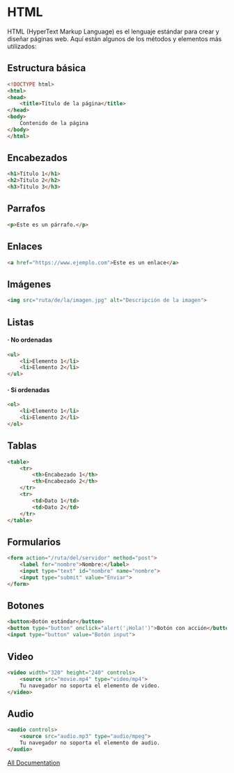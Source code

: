 # HTML

HTML (HyperText Markup Language) es el lenguaje estándar para crear y diseñar páginas web. Aquí están algunos de los métodos y elementos más utilizados:

## Estructura básica

```html
<!DOCTYPE html>
<html>
<head>
    <title>Título de la página</title>
</head>
<body>
    Contenido de la página
</body>
</html>
```
## Encabezados

```html
<h1>Título 1</h1>
<h2>Título 2</h2>
<h3>Título 3</h3>
```

## Parrafos

```html
<p>Este es un párrafo.</p>
```

## Enlaces

```html
<a href="https://www.ejemplo.com">Este es un enlace</a>
```

## Imágenes

```html
<img src="ruta/de/la/imagen.jpg" alt="Descripción de la imagen">
```

## Listas

#### · No ordenadas

```html
<ul>
    <li>Elemento 1</li>
    <li>Elemento 2</li>
</ul>
```

#### · Si ordenadas

```html
<ol>
    <li>Elemento 1</li>
    <li>Elemento 2</li>
</ol>
```

## Tablas

```html
<table>
    <tr>
        <th>Encabezado 1</th>
        <th>Encabezado 2</th>
    </tr>
    <tr>
        <td>Dato 1</td>
        <td>Dato 2</td>
    </tr>
</table>
```

## Formularios

```html
<form action="/ruta/del/servidor" method="post">
    <label for="nombre">Nombre:</label>
    <input type="text" id="nombre" name="nombre">
    <input type="submit" value="Enviar">
</form>
```

## Botones

```html
<button>Botón estándar</button>
<button type="button" onclick="alert('¡Hola!')">Botón con acción</button>
<input type="button" value="Botón input">
```

## Video

```html
<video width="320" height="240" controls>
    <source src="movie.mp4" type="video/mp4">
    Tu navegador no soporta el elemento de video.
</video>
```

## Audio

```html
<audio controls>
    <source src="audio.mp3" type="audio/mpeg">
    Tu navegador no soporta el elemento de audio.
</audio>
```

[All Documentation](https://developer.mozilla.org/es/docs/Web/HTML)